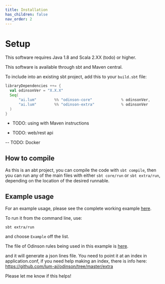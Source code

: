 ```yaml
---
title: Installation
has_children: false
nav_order: 2
---
```


# Setup

This software requires Java 1.8 and Scala 2.XX (todo) or higher.

This software is available through sbt and Maven central.


To include into an existing sbt project, add this to your `build.sbt` file:

```scala
libraryDependencies ++= {                         
  val odinsonVer = "X.X.X" 
  Seq(
      "ai.lum"        %% "odinson-core"             % odinsonVer,
      "ai.lum"        %% "odinson-extra"            % odinsonVer
  )     
}
```

- TODO: using with Maven instructions

- TODO: web/rest api

-- TODO: Docker

## How to compile

As this is an abt project, you can compile the code with `sbt compile`, 
then you can run any of the main files with either `sbt core/run` 
or `sbt extra/run`, depending on the location of the desired runnable.  

## Example usage

For an example usage, please see the complete working 
example [here](https://github.com/lum-ai/odinson/blob/master/extra/src/main/scala/ai/lum/odinson/extra/Example.scala).

To run it from the command line, use:

    sbt extra/run
     
and choose `Example` off the list.

The file of Odinson rules being used in this example is [here](https://github.com/lum-ai/odinson/blob/master/extra/src/main/resources/example/rules.yml).

and it will generate a json lines file. You need to point it at an index in application.conf, if you need help making an index, there is info here: https://github.com/lum-ai/odinson/tree/master/extra

Please let me know if this helps!